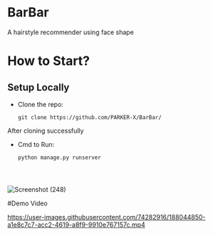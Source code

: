 #  BarBar
A hairstyle recommender using face shape
 
 # How to Start?

## Setup Locally

- Clone the repo: 
    ```
    git clone https://github.com/PARKER-X/BarBar/
     ```
    
After cloning successfully

- Cmd to Run: 
    ```
    python manage.py runserver


 

![Screenshot (248)](https://user-images.githubusercontent.com/74282916/187352204-ecd48ab2-cbe4-47eb-91de-c56bf2faedd9.png)



#Demo Video

https://user-images.githubusercontent.com/74282916/188044850-a1e8c7c7-acc2-4619-a8f9-9910e767157c.mp4

